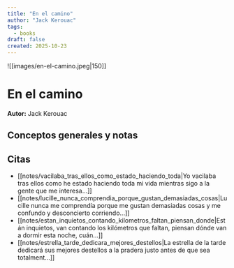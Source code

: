 ```yaml
---
title: "En el camino"
author: "Jack Kerouac"
tags:
  - books
draft: false
created: 2025-10-23
---
```


![[images/en-el-camino.jpeg|150]]

# En el camino

**Autor:** Jack Kerouac


## Conceptos generales y notas



## Citas
- [[notes/vacilaba_tras_ellos_como_estado_haciendo_toda|Yo vacilaba tras ellos como he estado haciendo toda mi vida mientras sigo a la gente que me interesa...]]
- [[notes/lucille_nunca_comprendia_porque_gustan_demasiadas_cosas|Lucille nunca me comprendía porque me gustan demasiadas cosas y me confundo y desconcierto corriendo...]]
- [[notes/estan_inquietos_contando_kilometros_faltan_piensan_donde|Están inquietos, van contando los kilómetros que faltan, piensan dónde van a dormir esta noche, cuán...]]
- [[notes/estrella_tarde_dedicara_mejores_destellos|La estrella de la tarde dedicará sus mejores destellos a la pradera justo antes de que sea totalment...]]
